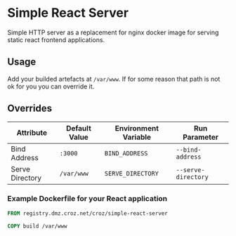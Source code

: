 # Simple React Server

Simple HTTP server as a replacement for nginx docker image for serving static react frontend applications.

## Usage

Add your builded artefacts at `/var/www`. If for some reason that path is not ok for you you can override it.

## Overrides

| Attribute | Default Value | Environment Variable | Run Parameter |
|---|---|---|---|
| Bind Address | `:3000` | `BIND_ADDRESS` | `--bind-address` |
| Serve Directory | `/var/www` | `SERVE_DIRECTORY` | `--serve-directory` |

### Example Dockerfile for your React application

```Dockerfile
FROM registry.dmz.croz.net/croz/simple-react-server

COPY build /var/www
```